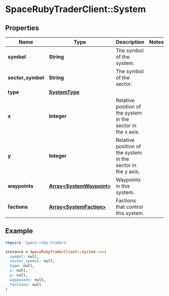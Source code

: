 # SpaceRubyTraderClient::System

## Properties

| Name | Type | Description | Notes |
| ---- | ---- | ----------- | ----- |
| **symbol** | **String** | The symbol of the system. |  |
| **sector_symbol** | **String** | The symbol of the sector. |  |
| **type** | [**SystemType**](SystemType.md) |  |  |
| **x** | **Integer** | Relative position of the system in the sector in the x axis. |  |
| **y** | **Integer** | Relative position of the system in the sector in the y axis. |  |
| **waypoints** | [**Array&lt;SystemWaypoint&gt;**](SystemWaypoint.md) | Waypoints in this system. |  |
| **factions** | [**Array&lt;SystemFaction&gt;**](SystemFaction.md) | Factions that control this system. |  |

## Example

```ruby
require 'space-ruby-traders'

instance = SpaceRubyTraderClient::System.new(
  symbol: null,
  sector_symbol: null,
  type: null,
  x: null,
  y: null,
  waypoints: null,
  factions: null
)
```

